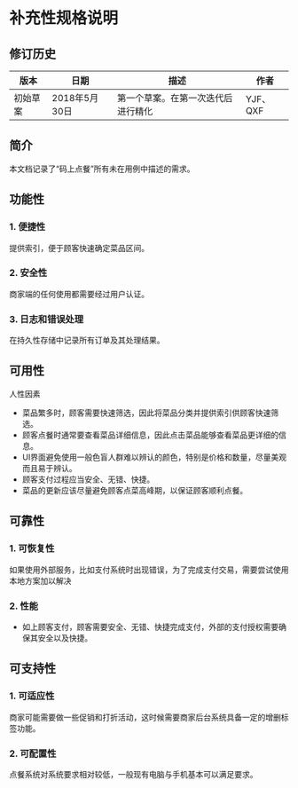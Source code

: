# 补充性规格说明
## 修订历史
版本 | 日期 | 描述 | 作者
-|-|-|-
初始草案 | 2018年5月30日 | 第一个草案。在第一次迭代后进行精化 | YJF、QXF
## 简介
本文档记录了“码上点餐”所有未在用例中描述的需求。
## 功能性
### 1. 便捷性
提供索引，便于顾客快速确定菜品区间。
### 2. 安全性
商家端的任何使用都需要经过用户认证。
### 3. 日志和错误处理
在持久性存储中记录所有订单及其处理结果。
## 可用性
人性因素
 * 菜品繁多时，顾客需要快速筛选，因此将菜品分类并提供索引供顾客快速筛选。
 * 顾客点餐时通常要查看菜品详细信息，因此点击菜品能够查看菜品更详细的信息。
 * UI界面避免使用一般色盲人群难以辨认的颜色，特别是价格和数量，尽量美观而且易于辨认。
 * 顾客支付过程应当安全、无错、快捷。
 * 菜品的更新应该尽量避免顾客点菜高峰期，以保证顾客顺利点餐。
 
 ## 可靠性
 ### 1. 可恢复性
 如果使用外部服务，比如支付系统时出现错误，为了完成支付交易，需要尝试使用本地方案加以解决
 
 ### 2. 性能
* 如上顾客支付，顾客需要安全、无错、快捷完成支付，外部的支付授权需要确保其安全以及快捷。

 
 ## 可支持性
 ### 1. 可适应性
 商家可能需要做一些促销和打折活动，这时候需要商家后台系统具备一定的增删标签功能。
 
 ### 2. 可配置性
 点餐系统对系统要求相对较低，一般现有电脑与手机基本可以满足要求。
 
